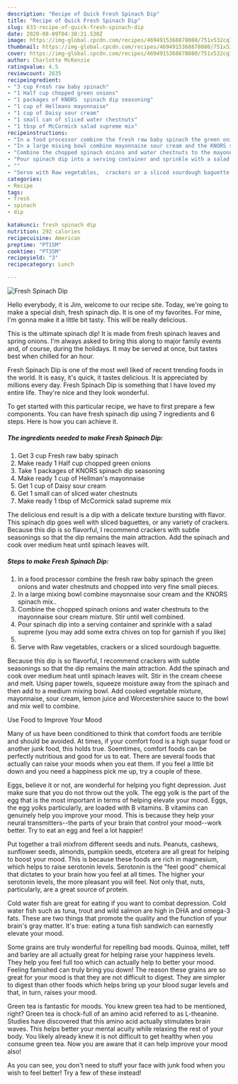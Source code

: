 ```yaml
---
description: "Recipe of Quick Fresh Spinach Dip"
title: "Recipe of Quick Fresh Spinach Dip"
slug: 633-recipe-of-quick-fresh-spinach-dip
date: 2020-08-09T04:30:21.530Z
image: https://img-global.cpcdn.com/recipes/4694915368878080/751x532cq70/fresh-spinach-dip-recipe-main-photo.jpg
thumbnail: https://img-global.cpcdn.com/recipes/4694915368878080/751x532cq70/fresh-spinach-dip-recipe-main-photo.jpg
cover: https://img-global.cpcdn.com/recipes/4694915368878080/751x532cq70/fresh-spinach-dip-recipe-main-photo.jpg
author: Charlotte McKenzie
ratingvalue: 4.5
reviewcount: 2635
recipeingredient:
- "3 cup Fresh raw baby spinach"
- "1 Half cup chopped green onions"
- "1 packages of KNORS  spinach dip seasoning"
- "1 cup of Hellmans mayonnaise"
- "1 cup of Daisy sour cream"
- "1 small can of sliced water chestnuts"
- "1 tbsp of McCormick salad supreme mix"
recipeinstructions:
- "In a food processor combine the fresh raw baby spinach the green onions and water chestnuts and chopped into very fine small pieces."
- "In a large mixing bowl combine mayonnaise sour cream and the KNORS spinach mix.."
- "Combine the chopped spinach onions and water chestnuts to the mayonnaise sour cream mixture.  Stir until well combined."
- "Pour spinach dip into a serving container and sprinkle with a salad supreme (you may add some extra chives on top for garnish if you like)"
- ""
- "Serve with Raw vegetables,  crackers or a sliced sourdough baguette."
categories:
- Recipe
tags:
- fresh
- spinach
- dip

katakunci: fresh spinach dip 
nutrition: 292 calories
recipecuisine: American
preptime: "PT15M"
cooktime: "PT35M"
recipeyield: "3"
recipecategory: Lunch

---
```



![Fresh Spinach Dip](https://img-global.cpcdn.com/recipes/4694915368878080/751x532cq70/fresh-spinach-dip-recipe-main-photo.jpg)

Hello everybody, it is Jim, welcome to our recipe site. Today, we're going to make a special dish, fresh spinach dip. It is one of my favorites. For mine, I'm gonna make it a little bit tasty. This will be really delicious.

This is the ultimate spinach dip! It is made from fresh spinach leaves and spring onions. I&#39;m always asked to bring this along to major family events and, of course, during the holidays. It may be served at once, but tastes best when chilled for an hour.

Fresh Spinach Dip is one of the most well liked of recent trending foods in the world. It is easy, it's quick, it tastes delicious. It is appreciated by millions every day. Fresh Spinach Dip is something that I have loved my entire life. They're nice and they look wonderful.


To get started with this particular recipe, we have to first prepare a few components. You can have fresh spinach dip using 7 ingredients and 6 steps. Here is how you can achieve it.

<!--inarticleads1-->

##### The ingredients needed to make Fresh Spinach Dip:

1. Get 3 cup Fresh raw baby spinach
1. Make ready 1 Half cup chopped green onions
1. Take 1 packages of KNORS  spinach dip seasoning
1. Make ready 1 cup of Hellman&#39;s mayonnaise
1. Get 1 cup of Daisy sour cream
1. Get 1 small can of sliced water chestnuts
1. Make ready 1 tbsp of McCormick salad supreme mix


The delicious end result is a dip with a delicate texture bursting with flavor. This spinach dip goes well with sliced baguettes, or any variety of crackers. Because this dip is so flavorful, I recommend crackers with subtle seasonings so that the dip remains the main attraction. Add the spinach and cook over medium heat until spinach leaves wilt. 

<!--inarticleads2-->

##### Steps to make Fresh Spinach Dip:

1. In a food processor combine the fresh raw baby spinach the green onions and water chestnuts and chopped into very fine small pieces.
1. In a large mixing bowl combine mayonnaise sour cream and the KNORS spinach mix..
1. Combine the chopped spinach onions and water chestnuts to the mayonnaise sour cream mixture.  Stir until well combined.
1. Pour spinach dip into a serving container and sprinkle with a salad supreme (you may add some extra chives on top for garnish if you like)
1. 
1. Serve with Raw vegetables,  crackers or a sliced sourdough baguette.


Because this dip is so flavorful, I recommend crackers with subtle seasonings so that the dip remains the main attraction. Add the spinach and cook over medium heat until spinach leaves wilt. Stir in the cream cheese and melt. Using paper towels, squeeze moisture away from the spinach and then add to a medium mixing bowl. Add cooked vegetable mixture, mayonnaise, sour cream, lemon juice and Worcestershire sauce to the bowl and mix well to combine. 

Use Food to Improve Your Mood


Many of us have been conditioned to think that comfort foods are terrible and should be avoided. At times, if your comfort food is a high sugar food or another junk food, this holds true. Soemtimes, comfort foods can be perfectly nutritious and good for us to eat. There are several foods that actually can raise your moods when you eat them. If you feel a little bit down and you need a happiness pick me up, try a couple of these.

Eggs, believe it or not, are wonderful for helping you fight depression. Just make sure that you do not throw out the yolk. The egg yolk is the part of the egg that is the most important in terms of helping elevate your mood. Eggs, the egg yolks particularly, are loaded with B vitamins. B vitamins can genuinely help you improve your mood. This is because they help your neural transmitters--the parts of your brain that control your mood--work better. Try to eat an egg and feel a lot happier!

Put together a trail mixfrom different seeds and nuts. Peanuts, cashews, sunflower seeds, almonds, pumpkin seeds, etcetera are all great for helping to boost your mood. This is because these foods are rich in magnesium, which helps to raise serotonin levels. Serotonin is the "feel good" chemical that dictates to your brain how you feel at all times. The higher your serotonin levels, the more pleasant you will feel. Not only that, nuts, particularly, are a great source of protein.

Cold water fish are great for eating if you want to combat depression. Cold water fish such as tuna, trout and wild salmon are high in DHA and omega-3 fats. These are two things that promote the quality and the function of your brain's gray matter. It's true: eating a tuna fish sandwich can earnestly elevate your mood. 

Some grains are truly wonderful for repelling bad moods. Quinoa, millet, teff and barley are all actually great for helping raise your happiness levels. They help you feel full too which can actually help to better your mood. Feeling famished can truly bring you down! The reason these grains are so great for your mood is that they are not difficult to digest. They are simpler to digest than other foods which helps bring up your blood sugar levels and that, in turn, raises your mood.

Green tea is fantastic for moods. You knew green tea had to be mentioned, right? Green tea is chock-full of an amino acid referred to as L-theanine. Studies have discovered that this amino acid actually stimulates brain waves. This helps better your mental acuity while relaxing the rest of your body. You likely already knew it is not difficult to get healthy when you consume green tea. Now you are aware that it can help improve your mood also!

As you can see, you don't need to stuff your face with junk food when you wish to feel better! Try a few of these instead!

